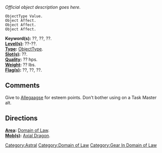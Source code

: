 *Official object description goes here.*

`ObjectType Value.`  
`Object Affect.`  
`Object Affect.`  
`Object Affect.`

**Keyword(s):** ??, ??, ??.  
**[Level(s)](Object_Level.md "wikilink"):** ??-??.  
**[Type](:Category:_Object_Types.md "wikilink"):**
[ObjectType](:Category:_Object_Types.md "wikilink").  
**[Slot(s)](Object_Slots.md "wikilink"):** ??.  
**[Quality](Object_Quality.md "wikilink"):** ?? hps.  
**[Weight](Object_Weight.md "wikilink"):** ?? lbs.  
**[Flag(s)](:Category:_Object_Flags.md "wikilink"):** ??, ??, ??.  

## Comments

Give to [Allegaagse](Allegaagse "wikilink") for esteem points. Don't
bother using on a Task Master alt.

## Directions

**[Area](:Category:_Areas.md "wikilink"):** [ Domain of
Law](:Category:Domain_of_Law.md "wikilink").  
**[Mob(s)](:Category:_Mobs.md "wikilink"):** [Axial
Dragon](Axial_Dragon "wikilink").  

[Category:Astral](Category:Astral "wikilink") [Category:Domain of
Law](Category:Domain_of_Law "wikilink") [Category:Gear In Domain of
Law](Category:Gear_In_Domain_of_Law "wikilink")
